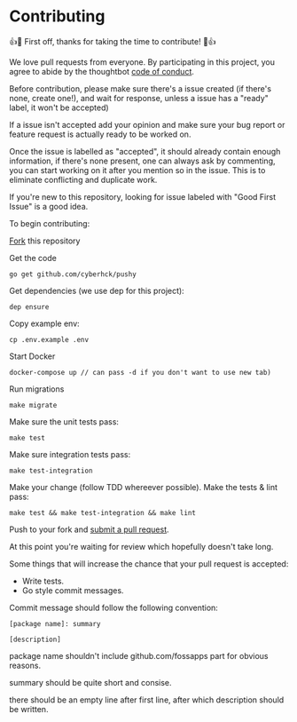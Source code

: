# Contributing

:+1::tada: First off, thanks for taking the time to contribute! :tada::+1:

We love pull requests from everyone. By participating in this project, you
agree to abide by the thoughtbot [code of conduct].

[code of conduct]: https://github.com/fossapps/golang_starter/blob/master/CODE_OF_CONDUCT.md

Before contribution, please make sure there's a issue created (if there's none, create one!),
and wait for response, unless a issue has a "ready" label, it won't be accepted)

If a issue isn't accepted add your opinion and make sure your bug report or feature request is actually ready to be worked on.

Once the issue is labelled as "accepted", it should already contain enough information,
if there's none present, one can always ask by commenting, you can start working on it after you mention so in the issue.
This is to eliminate conflicting and duplicate work.

If you're new to this repository, looking for issue labeled with "Good First Issue" is a good idea.


To begin contributing:

[Fork] this repository

[Fork]: https://github.com/fossapps/golang_starter/fork

Get the code

    go get github.com/cyberhck/pushy

Get dependencies (we use dep for this project):

    dep ensure

Copy example env:

    cp .env.example .env

Start Docker

    docker-compose up // can pass -d if you don't want to use new tab)

Run migrations

    make migrate

Make sure the unit tests pass:

    make test

Make sure integration tests pass:

    make test-integration

Make your change (follow TDD whereever possible). Make the tests & lint pass:

    make test && make test-integration && make lint

Push to your fork and [submit a pull request][pr].

[pr]: https://github.com/cyberhck/pushy/compare/

At this point you're waiting for review which hopefully doesn't take long.

Some things that will increase the chance that your pull request is accepted:

* Write tests.
* Go style commit messages.

Commit message should follow the following convention:
```
[package name]: summary

[description]
```
package name shouldn't include github.com/fossapps part for obvious reasons.

summary should be quite short and consise.

there should be an empty line after first line, after which description should be written.
